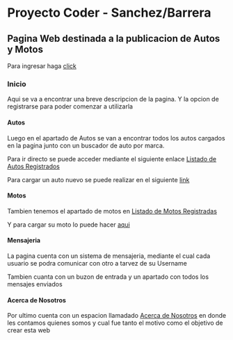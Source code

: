 # Proyecto Coder - Sanchez/Barrera

## Pagina Web destinada a la publicacion de Autos y Motos

Para ingresar haga [click][website]

### Inicio

Aqui se va a encontrar una breve descripcion de la pagina. Y la opcion de registrarse para poder comenzar a utilizarla

#### Autos 

Luego en el apartado de Autos se van a encontrar todos los autos cargados en la pagina junto con un buscador de auto por marca.

Para ir directo se puede acceder mediante el siguiente enlace [Listado de Autos Registrados][autos]

Para cargar un auto nuevo se puede realizar en el siguiente [link][formA]

#### Motos

Tambien tenemos el apartado de motos en [Listado de Motos Registradas][motos]

Y para cargar su moto lo puede hacer [aqui][formM]

#### Mensajeria 

La pagina cuenta con un sistema de mensajeria, mediante el cual cada usuario se podra comunicar con otro a tarvez de su Username

Tambien cuanta con un buzon de entrada y un apartado con todos los mensajes enviados 

#### Acerca de Nosotros 

Por ultimo cuenta con un espacion llamadado [Acerca de Nosotros][acerca] en donde les contamos quienes somos y cual fue tanto el motivo como el objetivo de crear esta web



[website]: http://127.0.0.1:8000/App/
[motos]: http://127.0.0.1:8000/App/motos/
[autos]: http://127.0.0.1:8000/App/autos/
[formA]: http://127.0.0.1:8000/App/formulario_auto/
[formM]: http://127.0.0.1:8000/App/formulario_moto/
[formP]: http://127.0.0.1:8000/App/formulario_propietario/
[prop]: http://127.0.0.1:8000/App/propietarios/
[acerca]: http://127.0.0.1:8000/App/about/
